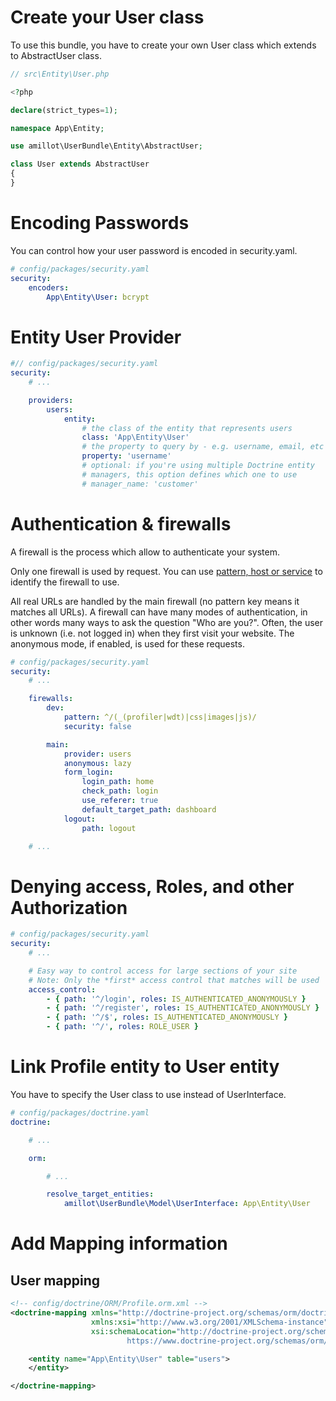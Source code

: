 # Create your User class

To use this bundle, you have to create your own User class which extends to AbstractUser class.

```php
// src\Entity\User.php

<?php

declare(strict_types=1);

namespace App\Entity;

use amillot\UserBundle\Entity\AbstractUser;

class User extends AbstractUser
{
}

```

# Encoding Passwords

You can control how your user password is encoded in security.yaml.

```yaml
# config/packages/security.yaml
security:
    encoders:
        App\Entity\User: bcrypt

```

# Entity User Provider

```yaml
#// config/packages/security.yaml
security:
    # ...

    providers:
        users:
            entity:
                # the class of the entity that represents users
                class: 'App\Entity\User'
                # the property to query by - e.g. username, email, etc
                property: 'username'
                # optional: if you're using multiple Doctrine entity
                # managers, this option defines which one to use
                # manager_name: 'customer'
```

# Authentication & firewalls

A firewall is the process which allow to authenticate your system.

Only one firewall is used by request. You can use [pattern, host or service](https://symfony.com/doc/current/security/firewall_restriction.html) to identify the firewall to use.

All real URLs are handled by the main firewall (no pattern key means it matches all URLs). A firewall can have many modes of authentication, in other words many ways to ask the question "Who are you?". Often, the user is unknown (i.e. not logged in) when they first visit your website. The anonymous mode, if enabled, is used for these requests.

```yaml
# config/packages/security.yaml
security:
    # ...

    firewalls:
        dev:
            pattern: ^/(_(profiler|wdt)|css|images|js)/
            security: false

        main:
            provider: users
            anonymous: lazy
            form_login:
                login_path: home
                check_path: login
                use_referer: true
                default_target_path: dashboard
            logout:
                path: logout

    # ...
```

# Denying access, Roles, and other Authorization

```yaml
# config/packages/security.yaml
security:
    # ...

    # Easy way to control access for large sections of your site
    # Note: Only the *first* access control that matches will be used
    access_control:
        - { path: '^/login', roles: IS_AUTHENTICATED_ANONYMOUSLY }
        - { path: '^/register', roles: IS_AUTHENTICATED_ANONYMOUSLY }
        - { path: '^/$', roles: IS_AUTHENTICATED_ANONYMOUSLY }
        - { path: '^/', roles: ROLE_USER }

```

# Link Profile entity to User entity

You have to specify the User class to use instead of UserInterface.

```yaml
# config/packages/doctrine.yaml
doctrine:

    # ...

    orm:

        # ...

        resolve_target_entities:
            amillot\UserBundle\Model\UserInterface: App\Entity\User
```

# Add Mapping information

## User mapping

```xml
<!-- config/doctrine/ORM/Profile.orm.xml -->
<doctrine-mapping xmlns="http://doctrine-project.org/schemas/orm/doctrine-mapping"
                  xmlns:xsi="http://www.w3.org/2001/XMLSchema-instance"
                  xsi:schemaLocation="http://doctrine-project.org/schemas/orm/doctrine-mapping
                          https://www.doctrine-project.org/schemas/orm/doctrine-mapping.xsd">

    <entity name="App\Entity\User" table="users">
    </entity>

</doctrine-mapping>
```
